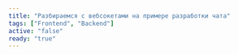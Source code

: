 ```yaml
---
title: "Разбираемся с вебсокетами на примере разработки чата"
tags: ["Frontend", "Backend"]
active: "false"
ready: "true"
---
```

